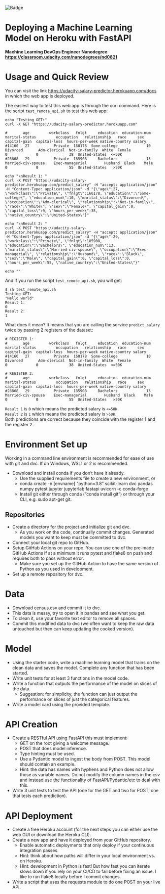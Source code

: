 ![Badge](https://github.com/jckuri/Heroku_FastAPI/actions/workflows/python-package.yml/badge.svg)

# Deploying a Machine Learning Model on Heroku with FastAPI

**Machine Learning DevOps Engineer Nanodegree<br/>
https://classroom.udacity.com/nanodegrees/nd0821**

# Usage and Quick Review

You can visit the link https://udacity-salary-predictor.herokuapp.com/docs
in which the web app is deployed.

The easiest way to test this web app is through the curl command. 
Here is the script `test_remote_api.sh` to test this web app:

```
echo "Testing GET:"
curl -X GET "https://udacity-salary-predictor.herokuapp.com"

#       age         workclass   fnlgt     education  education-num      marital-status         occupation   relationship   race     sex  capital-gain  capital-loss  hours-per-week native-country salary
#14160   27           Private  160178  Some-college             10            Divorced       Adm-clerical  Not-in-family  White  Female             0             0              38  United-States  <=50K   
#28868   29           Private  185908     Bachelors             13  Married-civ-spouse    Exec-managerial        Husband  Black    Male             0             0              55  United-States   >50K 

echo "\nResult 1: "
curl -X POST "https://udacity-salary-predictor.herokuapp.com/predict_salary" -H "accept: application/json" -H "Content-Type: application/json" -d "{\"age\":27, \"workclass\":\"Private\", \"fnlgt\":160178, \"education\":\"Some-college\", \"education_num\":10, \"marital_status\":\"Divorced\", \"occupation\":\"Adm-clerical\", \"relationship\":\"Not-in-family\", \"race\":\"White\", \"sex\":\"Female\", \"capital_gain\":0, \"capital_loss\":0, \"hours_per_week\":38, \"native_country\":\"United-States\"}"

echo "\nResult 2: "
curl -X POST "https://udacity-salary-predictor.herokuapp.com/predict_salary" -H "accept: application/json" -H "Content-Type: application/json" -d "{\"age\":29, \"workclass\":\"Private\", \"fnlgt\":185908, \"education\":\"Bachelors\", \"education_num\":13, \"marital_status\":\"Married-civ-spouse\", \"occupation\":\"Exec-managerial\", \"relationship\":\"Husband\", \"race\":\"Black\", \"sex\":\"Male\", \"capital_gain\":0, \"capital_loss\":0, \"hours_per_week\":55, \"native_country\":\"United-States\"}"

echo ""
```

And if you run the script `test_remote_api.sh`, you will get:

```
$ sh test_remote_api.sh 
Testing GET:
"Hello world"
Result 1: 
0
Result 2: 
1
```

What does it mean?
It means that you are calling the service `predict_salary` twice by passing
2 registers of the dataset:

```
# REGISTER 1:
#       age         workclass   fnlgt     education  education-num      marital-status         occupation   relationship   race     sex  capital-gain  capital-loss  hours-per-week native-country salary
#14160   27           Private  160178  Some-college             10            Divorced       Adm-clerical  Not-in-family  White  Female             0             0              38  United-States  <=50K   
```

```
# REGISTER 2:
#       age         workclass   fnlgt     education  education-num      marital-status         occupation   relationship   race     sex  capital-gain  capital-loss  hours-per-week native-country salary
#28868   29           Private  185908     Bachelors             13  Married-civ-spouse    Exec-managerial        Husband  Black    Male             0             0              55  United-States   >50K 
```

`Result 1` is `0` which means the predicted salary is `<=50K`.<br/>
`Result 2` is `1` which means the predicted salary is `>50K`.<br/>
Both predictions are correct because they coincide with the register 1 and the register 2.


# Environment Set up

Working in a command line environment is recommended for ease of use with git and dvc. If on Windows, WSL1 or 2 is recommended.

* Download and install conda if you don’t have it already.
    * Use the supplied requirements file to create a new environment, or
    * conda create -n [envname] "python=3.8" scikit-learn dvc pandas numpy pytest jupyter jupyterlab fastapi uvicorn -c conda-forge
    * Install git either through conda (“conda install git”) or through your CLI, e.g. sudo apt-get git.

## Repositories
* Create a directory for the project and initialize git and dvc.
    * As you work on the code, continually commit changes. Generated models you want to keep must be committed to dvc.
* Connect your local git repo to GitHub.
* Setup GitHub Actions on your repo. You can use one of the pre-made GitHub Actions if at a minimum it runs pytest and flake8 on push and requires both to pass without error.
    * Make sure you set up the GitHub Action to have the same version of Python as you used in development.
* Set up a remote repository for dvc.

# Data
* Download census.csv and commit it to dvc.
* This data is messy, try to open it in pandas and see what you get.
* To clean it, use your favorite text editor to remove all spaces.
* Commit this modified data to dvc (we often want to keep the raw data untouched but then can keep updating the cooked version).

# Model
* Using the starter code, write a machine learning model that trains on the clean data and saves the model. Complete any function that has been started.
* Write unit tests for at least 3 functions in the model code.
* Write a function that outputs the performance of the model on slices of the data.
    * Suggestion: for simplicity, the function can just output the performance on slices of just the categorical features.
* Write a model card using the provided template.

# API Creation
*  Create a RESTful API using FastAPI this must implement:
    * GET on the root giving a welcome message.
    * POST that does model inference.
    * Type hinting must be used.
    * Use a Pydantic model to ingest the body from POST. This model should contain an example.
   	 * Hint: the data has names with hyphens and Python does not allow those as variable names. Do not modify the column names in the csv and instead use the functionality of FastAPI/Pydantic/etc to deal with this.
* Write 3 unit tests to test the API (one for the GET and two for POST, one that tests each prediction).

# API Deployment
* Create a free Heroku account (for the next steps you can either use the web GUI or download the Heroku CLI).
* Create a new app and have it deployed from your GitHub repository.
    * Enable automatic deployments that only deploy if your continuous integration passes.
    * Hint: think about how paths will differ in your local environment vs. on Heroku.
    * Hint: development in Python is fast! But how fast you can iterate slows down if you rely on your CI/CD to fail before fixing an issue. I like to run flake8 locally before I commit changes.
* Write a script that uses the requests module to do one POST on your live API.

